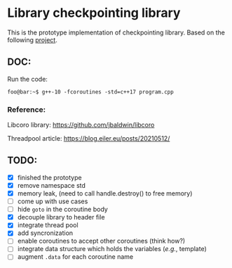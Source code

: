 # Library checkpointing library
This is the prototype implementation of checkpointing library. Based on the following [project](https://github.com/ljw1004/blog/tree/master/Async/AsyncWorkflow). 

## DOC:
Run the code: 
```console
foo@bar:~$ g++-10 -fcoroutines -std=c++17 program.cpp
```
### Reference:
Libcoro library: https://github.com/jbaldwin/libcoro

Threadpool article: https://blog.eiler.eu/posts/20210512/

## TODO:
- [x] finished the prototype
- [x] remove namespace std
- [x] memory leak, (need to call handle.destroy() to free memory)
- [ ] come up with use cases
- [ ] hide ```goto``` in the coroutine body 
- [x] decouple library to header file
- [x] integrate thread pool
- [x] add syncronization
- [ ] enable coroutines to accept other coroutines (think how?)  
- [ ] integrate data structure which holds the variables (*e.g.*, template)
- [ ] augment `.data` for each coroutine name
